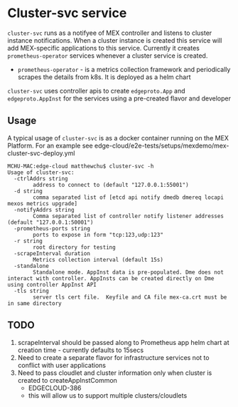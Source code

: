 # Cluster-svc service

`cluster-svc` runs as a notifyee of MEX controller and listens to cluster instance notifications. When a cluster instance is created this service will add MEX-specific applications to this service.
Currently it creates `prometheus-operator` services whenever a cluster service is created.
   - `prometheus-operator` - is a metrics collection framework and periodically scrapes the details from k8s. It is deployed as a helm chart

`cluster-svc` uses controller apis to create `edgeproto.App` and `edgeproto.AppInst` for the services using a pre-created flavor and developer

## Usage

A typical usage of `cluster-svc` is as a docker container running on the MEX Platform. For an example see edge-cloud/e2e-tests/setups/mexdemo/mex-cluster-svc-deploy.yml

```
MCHU-MAC:edge-cloud matthewchu$ cluster-svc -h
Usage of cluster-svc:
  -ctrlAddrs string
    	address to connect to (default "127.0.0.1:55001")
  -d string
    	comma separated list of [etcd api notify dmedb dmereq locapi mexos metrics upgrade]
  -notifyAddrs string
    	Comma separated list of controller notify listener addresses (default "127.0.0.1:50001")
  -prometheus-ports string
    	ports to expose in form "tcp:123,udp:123"
  -r string
    	root directory for testing
  -scrapeInterval duration
    	Metrics collection interval (default 15s)
  -standalone
    	Standalone mode. AppInst data is pre-populated. Dme does not interact with controller. AppInsts can be created directly on Dme using controller AppInst API
  -tls string
    	server tls cert file.  Keyfile and CA file mex-ca.crt must be in same directory
```

## TODO

1. scrapeInterval should be passed along to Prometheus app helm chart at creation time - currently defaults to 15secs
2. Need to create a separate flavor for infrastructure services not to conflict with user applications
3. Need to pass cloudlet and cluster information only when cluster is created to createAppInstCommon
   - EDGECLOUD-386
   - this will allow us to support multiple clusters/cloudlets